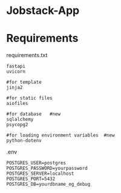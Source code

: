 # Jobstack-App

# Requirements

requirements.txt
```
fastapi
uvicorn

#for template
jinja2

#for static files
aiofiles

#for database   #new
sqlalchemy         
psycopg2

#for loading environment variables  #new
python-dotenv
```

.env 

```
POSTGRES_USER=postgres
POSTGRES_PASSWORD=yourpassword
POSTGRES_SERVER=localhost
POSTGRES_PORT=5432
POSTGRES_DB=yourdbname_eg_debug
```
